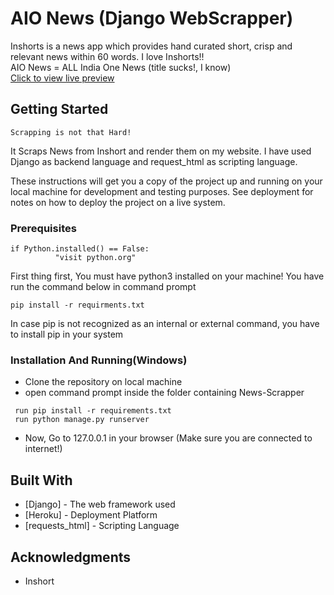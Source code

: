 # AIO News (Django WebScrapper)
Inshorts is a news app which provides hand curated short, crisp and relevant news within 60 words. I love Inshorts!!<br>
AIO News = ALL India One News (title sucks!, I know)<br>
<a href="https://aionewsapp.herokuapp.com/" target="_blank">Click to view live preview</a>
## Getting Started
```
Scrapping is not that Hard! 
```
It Scraps News from Inshort and render them on my website. I have used Django as backend language and request_html as scripting language.

These instructions will get you a copy of the project up and running on your local machine for development and testing purposes. See deployment for notes on how to deploy the project on a live system.

### Prerequisites
```
if Python.installed() == False:
          "visit python.org"
```
First thing first, You must have python3 installed on your machine!
You have run the command below in command prompt
```
pip install -r requirments.txt
```
In case pip is not recognized as an internal or external command, you have to install pip in your system

###  Installation And Running(Windows)

* Clone the repository on local machine
* open command prompt inside the folder containing News-Scrapper
```
 run pip install -r requirements.txt 
 run python manage.py runserver
```
* Now, Go to 127.0.0.1 in your browser (Make sure you are connected to internet!)
## Built With

* [Django] - The web framework used
* [Heroku] - Deployment Platform
* [requests_html] - Scripting Language


## Acknowledgments

* Inshort

